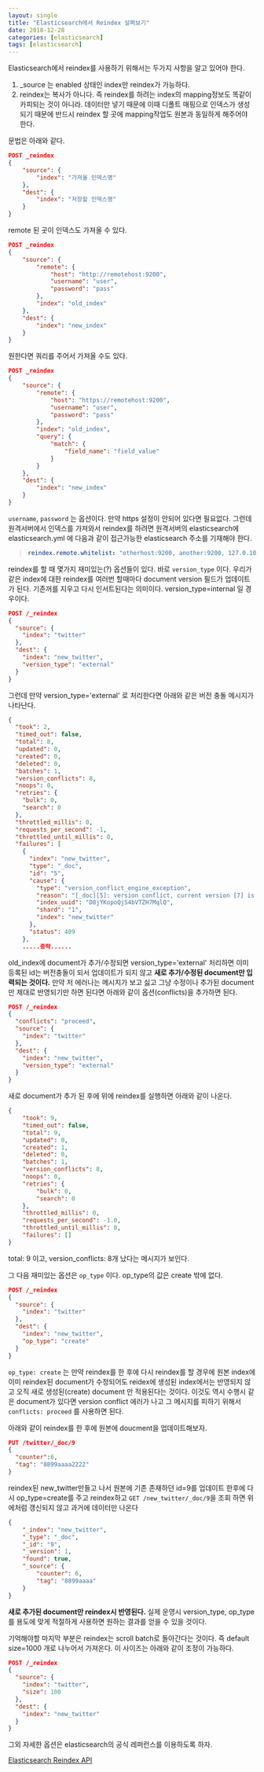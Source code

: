 ```yaml
---
layout: single
title: "Elasticsearch에서 Reindex 살펴보기"
date: 2018-12-28
categories: [elasticsearch]
tags: [elasticsearch]
---
```


Elasticsearch에서 reindex를 사용하기 위해서는 두가지 사항을 알고 있어야 한다.

1. \_source 는 enabled 상태인 index만 reindex가 가능하다.
2. reindex는 복사가 아니다. 즉 reindex를 하려는 index의 mapping정보도 똑같이 카피되는 것이 아니라. 데이터만 넣기 때문에 이때 디폴트 매핑으로 인덱스가 생성되기 때문에 반드시 reindex 할 곳에 mapping작업도 원본과 동일하게 해주어야 한다.

문법은 아래와 같다.

```json
POST _reindex
{
    "source": {
        "index": "가져올 인덱스명"
    },
    "dest": {
        "index": "저장할 인덱스명"
    }
}
```

remote 된 곳이 인덱스도 가져올 수 있다.

```json
POST _reindex
{
    "source": {
        "remote": {
            "host": "http://remotehost:9200",
            "username": "user",
            "password": "pass"
        },
        "index": "old_index"
    },
    "dest": {
        "index": "new_index"
    }
}
```

원한다면 쿼리를 주어서 가져올 수도 있다.

```json
POST _reindex
{
    "source": {
        "remote": {
            "host": "https://remotehost:9200",
            "username": "user",
            "password": "pass"
        },
        "index": "old_index",
        "query": {
            "match": {
                "field_name": "field_value"
            }
        }
    },
    "dest": {
        "index": "new_index"
    }
}
```

`username`, `password` 는 옵션이다. 만약 https 설정이 안되어 있다면 필요없다. 그런데 원격서버에서 인덱스를 가져와서 reindex를 하려면 원격서버의 elasticsearch에 elasticsearch.yml 에 다음과 같이 접근가능한 elasticsearch 주소를 기재해야 한다.

> ```yaml
> reindex.remote.whitelist: "otherhost:9200, another:9200, 127.0.10.*:9200, localhost:*"
> ```

reindex를 할 때 몇가지 재미있는(?) 옵션들이 있다. 바로 `version_type` 이다. 우리가 같은 index에 대한 reindex를 여러번 할때마다 document version 필드가 업데이트가 된다. 기존꺼를 지우고 다시 인서트된다는 의미이다. version_type=internal 일 경우이다.

```json
POST /_reindex
{
  "source": {
    "index": "twitter"
  },
  "dest": {
    "index": "new_twitter",
    "version_type": "external"
  }
}
```

그런데 만약 version_type='external' 로 처리한다면 아래와 같은 버전 충돌 메시지가 나타난다.

```json
{
  "took": 2,
  "timed_out": false,
  "total": 8,
  "updated": 0,
  "created": 0,
  "deleted": 0,
  "batches": 1,
  "version_conflicts": 8,
  "noops": 0,
  "retries": {
    "bulk": 0,
    "search": 0
  },
  "throttled_millis": 0,
  "requests_per_second": -1,
  "throttled_until_millis": 0,
  "failures": [
    {
      "index": "new_twitter",
      "type": "_doc",
      "id": "5",
      "cause": {
        "type": "version_conflict_engine_exception",
        "reason": "[_doc][5]: version conflict, current version [7] is higher or equal to the one provided [1]",
        "index_uuid": "D8jYKopoQjS4bVTZH7MqlQ",
        "shard": "1",
        "index": "new_twitter"
      },
      "status": 409
    },
    .....중략......
```

old_index에 document가 추가/수정되면 version_type='external' 처리하면 이미 등록된 id는 버전충돌이 되서 업데이트가 되지 않고 **새로 추가/수정된 document만 입력되는 것이다.** 만약 저 에러나는 메시지가 보고 싫고 그냥 수정이나 추가된 document만 제대로 반영되기만 하면 된다면 아래와 같이 옵션(conflicts)을 추가하면 된다.

```json
POST /_reindex
{
  "conflicts": "proceed",
  "source": {
    "index": "twitter"
  },
  "dest": {
    "index": "new_twitter",
    "version_type": "external"
  }
}
```

새로 document가 추가 된 후에 위에 reindex를 실행하면 아래와 같이 나온다.

```json
{
    "took": 9,
    "timed_out": false,
    "total": 9,
    "updated": 0,
    "created": 1,
    "deleted": 0,
    "batches": 1,
    "version_conflicts": 8,
    "noops": 0,
    "retries": {
        "bulk": 0,
        "search": 0
    },
    "throttled_millis": 0,
    "requests_per_second": -1.0,
    "throttled_until_millis": 0,
    "failures": []
}
```

total: 9 이고, version_conflicts: 8개 났다는 메시지가 보인다.

그 다음 재미있는 옵션은 `op_type` 이다. op_type의 값은 create 밖에 없다.

```json
POST /_reindex
{
  "source": {
    "index": "twitter"
  },
  "dest": {
    "index": "new_twitter",
    "op_type": "create"
  }
}
```

`op_type: create` 는 만약 reindex를 한 후에 다시 reindex를 할 경우에 원본 index에 이미 reindex된 document가 수정되어도 reidex에 생성된 index에서는 반영되지 않고 오직 새로 생성된(create) document 만 적용된다는 것이다. 이것도 역시 수행시 같은 document가 있다면 version conflict 에러가 나고 그 메시지를 피하기 위해서 `conflicts: proceed` 를 사용하면 된다.

아래와 같이 reindex를 한 후에 원본에 doucment을 업데이트해보자.

```json
PUT /twitter/_doc/9
{
  "counter":6,
  "tag": "8899aaaa2222"
}
```

reindex된 new_twitter만들고 나서 원본에 기존 존재하던 id=9를 업데이트 한후에 다시 op_type=create를 주고 reindex하고 `GET /new_twitter/_doc/9`을 조회 하면 위에처럼 갱신되지 않고 과거에 데이터만 나온다

```json
{
    "_index": "new_twitter",
    "_type": "_doc",
    "_id": "9",
    "_version": 1,
    "found": true,
    "_source": {
        "counter": 6,
        "tag": "8899aaaa"
    }
}
```

**새로 추가된 document만 reindex시 반영된다.** 실제 운영시 version_type, op_type를 용도에 맞게 적절하게 사용하면 원하는 결과를 얻을 수 있을 것이다.

기억해야할 마지막 부분은 reindex는 scroll batch로 돌아간다는 것이다. 즉 default size=1000 개로 나누어서 가져온다. 이 사이즈는 아래와 같이 조정이 가능하다.

```json
POST /_reindex
{
  "source": {
    "index": "twitter",
    "size": 100
  },
  "dest": {
    "index": "new_twitter"
  }
}
```

그외 자세한 옵션은 elasticsearch의 공식 레퍼런스를 이용하도록 하자.

[Elasticsearch Reindex API](https://www.elastic.co/guide/en/elasticsearch/reference/current/docs-reindex.html)
